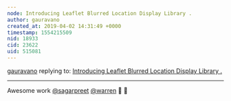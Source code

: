 ```yaml
---
node: Introducing Leaflet Blurred Location Display Library .
author: gauravano
created_at: 2019-04-02 14:31:49 +0000
timestamp: 1554215509
nid: 18933
cid: 23622
uid: 515081
---
```




[gauravano](../profile/gauravano) replying to: [Introducing Leaflet Blurred Location Display Library .](../notes/sagarpreet/04-02-2019/introducing-leaflet-blurred-location-display)

----
Awesome work [@sagarpreet](/profile/sagarpreet) [@warren](/profile/warren) 🎉  💯
